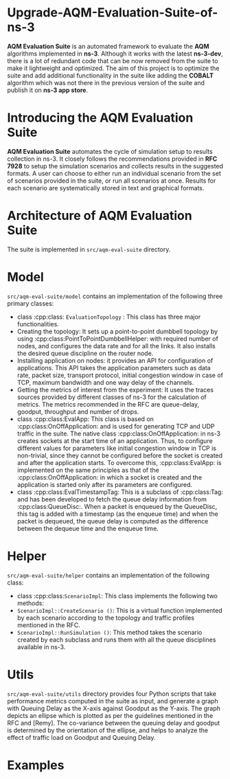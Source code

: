 # Upgrade-AQM-Evaluation-Suite-of-ns-3
**AQM Evaluation Suite** is an automated framework to evaluate the **AQM** algorithms implemented in **ns-3**. Although it works with the latest **ns-3-dev**, there is a lot of redundant code that can be now removed from the suite to make it lightweight and optimized. The aim of this project is to optimize the suite and add additional functionality in the suite like adding the **COBALT** algorithm which was not there in the previous version of the suite and publish it on **ns-3 app store**.
# Introducing the AQM Evaluation Suite
**AQM Evaluation Suite** automates the cycle of simulation setup to results collection in ns-3. It closely follows the recommendations provided in **RFC 7928** to setup the simulation scenarios and collects results in the suggested formats. A user can choose to either run an individual scenario from the set of scenarios provided in the suite, or run all scenarios at once. Results for each scenario are systematically stored in text and graphical formats.
# Architecture of AQM Evaluation Suite
The suite is implemented in `src/aqm-eval-suite` directory.
# Model
`src/aqm-eval-suite/model` contains an implementation of the following three primary classes:
- class :cpp:class: `EvaluationTopology` : This class has three major functionalities.
- Creating the topology: It sets up a point-to-point dumbbell topology by using :cpp:class:PointToPointDumbbellHelper: with required number of nodes, and configures the data rate and for all the links. It also installs the desired queue discipline on the router node.
- Installing application on nodes: it provides an API for configuration of applications. This API takes the application parameters such as data rate, packet size, transport protocol, initial congestion window in case of TCP, maximum bandwidth and one way delay of the channels.
- Getting the metrics of interest from the experiment: It uses the traces sources provided by different classes of ns-3 for the calculation of metrics. The metrics recommended in the RFC are queue-delay, goodput, throughput and number of drops.
- class :cpp:class:EvalApp: This class is based on :cpp:class:OnOffApplication: and is used for generating TCP and UDP traffic in the suite. The native class :cpp:class:OnOffApplication: in ns-3 creates sockets at the start time of an application. Thus, to configure different values for parameters like initial congestion window in TCP is non-trivial, since they cannot be configured before the socket is created and after the application starts. To overcome this, :cpp:class:EvalApp: is implemented on the same principles as that of the :cpp:class:OnOffApplication: in which a socket is created and the application is started only after its parameters are configured.
- class :cpp:class:EvalTimestampTag: This is a subclass of :cpp:class:Tag: and has been developed to fetch the queue delay information from :cpp:class:QueueDisc:. When a packet is enqueued by the QueueDisc, this tag is added with a timestamp (as the enqueue time) and when the packet is dequeued, the queue delay is computed as the difference between the dequeue time and the enqueue time.
# Helper
`src/aqm-eval-suite/helper` contains an implementation of the following class:
- class :cpp:class:`ScenarioImpl`: This class implements the following two methods:
 - `ScenarioImpl::CreateScenario ()`: This is a virtual function implemented by each scenario according to the topology and traffic profiles mentioned in the RFC.
 - `ScenarioImpl::RunSimulation ()`: This method takes the scenario created by each subclass and runs them with all the queue disciplines available in ns-3.
 # Utils
 `src/aqm-eval-suite/utils` directory provides four Python scripts that take performance metrics computed in the suite as input, and generate a graph with Queuing Delay as the X-axis against Goodput as the Y-axis. The graph depicts an ellipse which is plotted as per the guidelines mentioned in the RFC and [Remy]. The co-variance between the queuing delay and goodput is determined by the orientation of the ellipse, and helps to analyze the effect of traffic load on Goodput and Queuing Delay.
 # Examples
